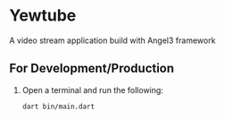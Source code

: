 # Yewtube

A video stream application build with Angel3 framework

## For Development/Production

1. Open a terminal and run the following:

    ```bash
    dart bin/main.dart
    ```
